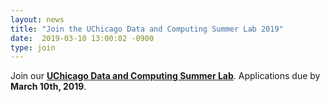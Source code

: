 ```yaml
---
layout: news
title: "Join the UChicago Data and Computing Summer Lab 2019"
date:  2019-03-10 13:00:02 -0900
type: join
---
```


Join our [**UChicago Data and Computing Summer Lab**](https://labs.globus.org/join.html). Applications due by **March 10th, 2019**. 
